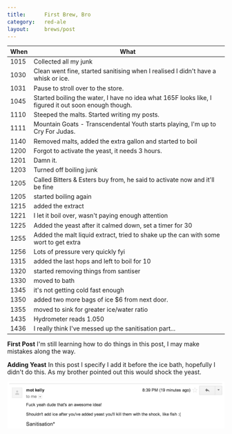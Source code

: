 ```yaml
---
title:      First Brew, Bro
category:   red-ale
layout:     brews/post
---
```


When|What
----|----
1015|Collected all my junk
1030|Clean went fine, started sanitising when I realised I didn't have a whisk or ice.
1031|Pause to stroll over to the store.
1045|Started boiling the water, I have no idea what 165F looks like, I figured it out soon enough though.
1110|Steeped the malts. Started writing my posts.
1111|Mountain Goats - Transcendental Youth starts playing, I'm up to Cry For Judas.
1140|Removed malts, added the extra gallon and started to boil
1200|Forgot to activate the yeast, it needs 3 hours. 
1201|Damn it.
1203|Turned off boiling junk
1205|Called Bitters &amp; Esters buy from, he said to activate now and it'll be fine
1205|started boiling again
1215|added the extract
1221|I let it boil over, wasn't paying enough attention
1225|Added the yeast after it calmed down, set a timer for 30
1255|Added the malt liquid extract, tried to shake up the can with some wort to get extra
1256|Lots of pressure very quickly fyi
1315|added the last hops and left to boil for 10
1320|started removing things from santiser
1330|moved to bath
1345|it's not getting cold fast enough
1350|added two more bags of ice $6 from next door.
1355|moved to sink for greater ice/water ratio
1435|Hydrometer reads 1.050
1436|I really think I've messed up the sanitisation part...

<div class="alert alert-warning">
  <p>
    <strong>First Post</strong>
    I'm still learning how to do things in this post, I may make mistakes along the way.
  </p>
</div>

<div class="alert alert-danger">
  <p>
    <strong>Adding Yeast</strong>
    In this post I specify I add it before the ice bath, hopefully I didn't do this.
    As my brother pointed out this would shock the yeast.
  </p>
  <p>
    <img src="/brews/red-ale/1/images/dont-kill-the-yeast-bro.png" alt="Don't Kill The Yeast, Bro" />
  </p>
</div>

